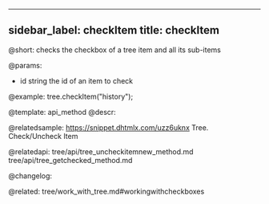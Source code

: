 
---
sidebar_label: checkItem
title: checkItem
---          

@short: checks the checkbox of a tree item and all its sub-items


@params:
- id 		string		the id of an item to check



@example:
tree.checkItem("history");


@template: api_method
@descr:

@relatedsample: https://snippet.dhtmlx.com/uzz6uknx	Tree. Check/Uncheck Item

@relatedapi:
tree/api/tree_uncheckitemnew_method.md
tree/api/tree_getchecked_method.md

@changelog:

@related: tree/work_with_tree.md#workingwithcheckboxes
